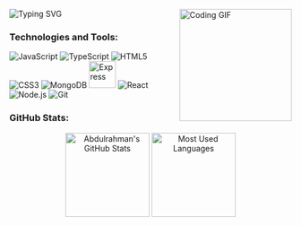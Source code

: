 <p align="left">
  <img src="https://readme-typing-svg.herokuapp.com?font=Fira+Code&duration=4000&pause=1000&color=00BFFF&width=435&lines=Hey+there%2C+I'm+Abdulrahman!" alt="Typing SVG">
  <img src="https://i.imgur.com/WtVOjr6.gif" alt="Coding GIF" width="200" align="right">
</p>

### Technologies and Tools:
  <p align="left">
  <img src="https://img.icons8.com/color/48/000000/javascript.png" alt="JavaScript" />
  <img src="https://img.icons8.com/color/48/000000/typescript.png" alt="TypeScript" />
  <img src="https://img.icons8.com/color/48/000000/html-5.png" alt="HTML5" />
  <img src="https://img.icons8.com/color/48/000000/css3.png" alt="CSS3" />
  <img src="https://img.icons8.com/color/48/000000/mongodb.png" alt="MongoDB" />
  <img src="https://img.icons8.com/fluency/48/000000/express-js.png" alt="Express" width="48" height="48" />
  <img src="https://img.icons8.com/color/48/000000/react-native.png" alt="React" />
  <img src="https://img.icons8.com/color/48/000000/nodejs.png" alt="Node.js" />
  <img src="https://img.icons8.com/color/48/000000/git.png" alt="Git" /> 
</p>

### GitHub Stats:
<p align="center">
  <img src="https://github-readme-stats.vercel.app/api?username=Abdulrahman-Hazem&show_icons=true&theme=graywhite&border_color=4F4F4F&bg_color=00000000&title_color=00BFFF&icon_color=00BFFF&text_color=5F9EA0" alt="Abdulrahman's GitHub Stats" height="150"/>
  <img src="https://github-readme-stats.vercel.app/api/top-langs/?username=Abdulrahman-Hazem&layout=compact&theme=graywhite&border_color=4F4F4F&bg_color=00000000&title_color=00BFFF&text_color=5F9EA0" alt="Most Used Languages" height="150"/>
<!--   <img src="https://user-images.githubusercontent.com/99393019/206873716-60aacef7-7215-4d39-9f42-f09b568f2203.svg" alt="Custom SVG Footer" /> -->
</p>
